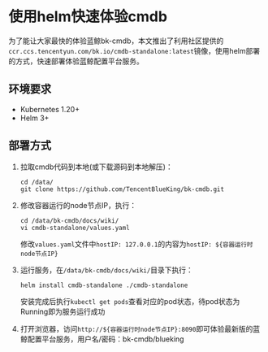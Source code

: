 # 使用helm快速体验cmdb
为了能让大家最快的体验蓝鲸bk-cmdb，本文推出了利用社区提供的`ccr.ccs.tencentyun.com/bk.io/cmdb-standalone:latest`镜像，使用helm部署的方式，快速部署体验蓝鲸配置平台服务。

## 环境要求

- Kubernetes 1.20+
- Helm 3+

## 部署方式
1. 拉取cmdb代码到本地(或下载源码到本地解压)：
    ```shell
    cd /data/
    git clone https://github.com/TencentBlueKing/bk-cmdb.git
    ```
   
2. 修改容器运行的node节点IP，执行：
    ```shell
    cd /data/bk-cmdb/docs/wiki/
    vi cmdb-standalone/values.yaml
    ```
    修改`values.yaml`文件中`hostIP: 127.0.0.1`的内容为`hostIP: ${容器运行时node节点IP}`

3. 运行服务，在`/data/bk-cmdb/docs/wiki/`目录下执行：
    ```shell
    helm install cmdb-standalone ./cmdb-standalone
    ```
   安装完成后执行`kubectl get pods`查看对应的pod状态，待pod状态为Running即为服务运行成功

4. 打开浏览器，访问`http://${容器运行时node节点IP}:8090`即可体验最新版的蓝鲸配置平台服务，用户名/密码：bk-cmdb/blueking
